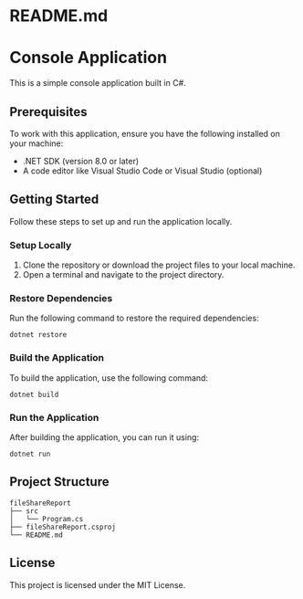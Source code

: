 # README.md

# Console Application

This is a simple console application built in C#. 

## Prerequisites
To work with this application, ensure you have the following installed on your machine:

- .NET SDK (version 8.0 or later)
- A code editor like Visual Studio Code or Visual Studio (optional)

## Getting Started

Follow these steps to set up and run the application locally.

### Setup Locally

1. Clone the repository or download the project files to your local machine.
2. Open a terminal and navigate to the project directory.

### Restore Dependencies

Run the following command to restore the required dependencies:

```
dotnet restore
```

### Build the Application

To build the application, use the following command:

```
dotnet build
```

### Run the Application

After building the application, you can run it using:

```
dotnet run
```

## Project Structure

```
fileShareReport
├── src
│   └── Program.cs
├── fileShareReport.csproj
└── README.md
```

## License

This project is licensed under the MIT License.